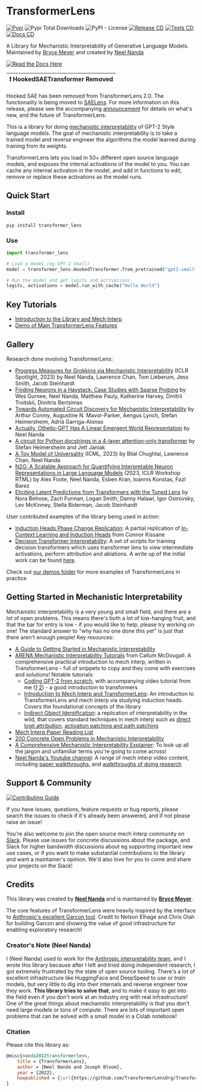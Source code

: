 # TransformerLens

<!-- Status Icons -->
[![Pypi](https://img.shields.io/pypi/v/transformer-lens?color=blue)](https://pypi.org/project/transformer-lens/)
![Pypi Total Downloads](https://img.shields.io/pepy/dt/transformer_lens?color=blue) ![PyPI -
License](https://img.shields.io/pypi/l/transformer_lens?color=blue) [![Release
CD](https://github.com/TransformerLensOrg/TransformerLens/actions/workflows/release.yml/badge.svg)](https://github.com/TransformerLensOrg/TransformerLens/actions/workflows/release.yml)
[![Tests
CD](https://github.com/TransformerLensOrg/TransformerLens/actions/workflows/checks.yml/badge.svg)](https://github.com/TransformerLensOrg/TransformerLens/actions/workflows/checks.yml)
[![Docs
CD](https://github.com/TransformerLensOrg/TransformerLens/actions/workflows/pages/pages-build-deployment/badge.svg)](https://github.com/TransformerLensOrg/TransformerLens/actions/workflows/pages/pages-build-deployment)

A Library for Mechanistic Interpretability of Generative Language Models. Maintained by [Bryce Meyer](https://github.com/bryce13950) and created by [Neel Nanda](https://neelnanda.io/about)

[![Read the Docs
Here](https://img.shields.io/badge/-Read%20the%20Docs%20Here-blue?style=for-the-badge&logo=Read-the-Docs&logoColor=white&link=https://TransformerLensOrg.github.io/TransformerLens/)](https://TransformerLensOrg.github.io/TransformerLens/)

| :exclamation:  HookedSAETransformer Removed   |
|-----------------------------------------------|

Hooked SAE has been removed from TransformerLens 2.0. The functionality is being moved to
[SAELens](http://github.com/jbloomAus/SAELens). For more information on this release, please see the
accompanying
[announcement](https://transformerlensorg.github.io/TransformerLens/content/news/release-2.0.html)
for details on what's new, and the future of TransformerLens.

This is a library for doing [mechanistic
interpretability](https://distill.pub/2020/circuits/zoom-in/) of GPT-2 Style language models. The
goal of mechanistic interpretability is to take a trained model and reverse engineer the algorithms
the model learned during training from its weights.

TransformerLens lets you load in 50+ different open source language models, and exposes the internal
activations of the model to you. You can cache any internal activation in the model, and add in
functions to edit, remove or replace these activations as the model runs.

## Quick Start

### Install

```shell
pip install transformer_lens
```

### Use

```python
import transformer_lens

# Load a model (eg GPT-2 Small)
model = transformer_lens.HookedTransformer.from_pretrained("gpt2-small")

# Run the model and get logits and activations
logits, activations = model.run_with_cache("Hello World")
```

## Key Tutorials

* [Introduction to the Library and Mech
  Interp](https://arena3-chapter1-transformer-interp.streamlit.app/[1.2]_Intro_to_Mech_Interp)
* [Demo of Main TransformerLens Features](https://neelnanda.io/transformer-lens-demo)

## Gallery

Research done involving TransformerLens:

<!-- If you change this also change docs/source/content/gallery.md -->
* [Progress Measures for Grokking via Mechanistic
  Interpretability](https://arxiv.org/abs/2301.05217) (ICLR Spotlight, 2023) by Neel Nanda, Lawrence
  Chan, Tom Lieberum, Jess Smith, Jacob Steinhardt
* [Finding Neurons in a Haystack: Case Studies with Sparse
  Probing](https://arxiv.org/abs/2305.01610) by Wes Gurnee, Neel Nanda, Matthew Pauly, Katherine
  Harvey, Dmitrii Troitskii, Dimitris Bertsimas
* [Towards Automated Circuit Discovery for Mechanistic
  Interpretability](https://arxiv.org/abs/2304.14997) by Arthur Conmy, Augustine N. Mavor-Parker,
  Aengus Lynch, Stefan Heimersheim, Adrià Garriga-Alonso
* [Actually, Othello-GPT Has A Linear Emergent World Representation](https://neelnanda.io/othello)
  by Neel Nanda
* [A circuit for Python docstrings in a 4-layer attention-only
  transformer](https://www.alignmentforum.org/posts/u6KXXmKFbXfWzoAXn/a-circuit-for-python-docstrings-in-a-4-layer-attention-only)
  by Stefan Heimersheim and Jett Janiak
* [A Toy Model of Universality](https://arxiv.org/abs/2302.03025) (ICML, 2023) by Bilal Chughtai,
  Lawrence Chan, Neel Nanda
* [N2G: A Scalable Approach for Quantifying Interpretable Neuron Representations in Large Language
  Models](https://openreview.net/forum?id=ZB6bK6MTYq) (2023, ICLR Workshop RTML) by Alex Foote, Neel
  Nanda, Esben Kran, Ioannis Konstas, Fazl Barez
* [Eliciting Latent Predictions from Transformers with the Tuned
  Lens](https://arxiv.org/abs/2303.08112) by Nora Belrose, Zach Furman, Logan Smith, Danny Halawi,
  Igor Ostrovsky, Lev McKinney, Stella Biderman, Jacob Steinhardt

User contributed examples of the library being used in action:

* [Induction Heads Phase Change
  Replication](https://colab.research.google.com/github/ckkissane/induction-heads-transformer-lens/blob/main/Induction_Heads_Phase_Change.ipynb):
  A partial replication of [In-Context Learning and Induction
  Heads](https://transformer-circuits.pub/2022/in-context-learning-and-induction-heads/index.html)
  from Connor Kissane
* [Decision Transformer
  Interpretability](https://github.com/jbloomAus/DecisionTransformerInterpretability): A set of
  scripts for training decision transformers which uses transformer lens to view intermediate
  activations, perform attribution and ablations. A write up of the initial work can be found
  [here](https://www.lesswrong.com/posts/bBuBDJBYHt39Q5zZy/decision-transformer-interpretability).

Check out [our demos folder](https://github.com/TransformerLensOrg/TransformerLens/tree/main/demos) for
more examples of TransformerLens in practice

## Getting Started in Mechanistic Interpretability

Mechanistic interpretability is a very young and small field, and there are a _lot_ of open
problems. This means there's both a lot of low-hanging fruit, and that the bar for entry is low - if
you would like to help, please try working on one! The standard answer to "why has no one done this
yet" is just that there aren't enough people! Key resources:

* [A Guide to Getting Started in Mechanistic Interpretability](https://neelnanda.io/getting-started)
* [ARENA Mechanistic Interpretability Tutorials](https://arena3-chapter1-transformer-interp.streamlit.app/) from
  Callum McDougall. A comprehensive practical introduction to mech interp, written in
  TransformerLens - full of snippets to copy and they come with exercises and solutions! Notable
  tutorials:
  * [Coding GPT-2 from
    scratch](https://arena3-chapter1-transformer-interp.streamlit.app/[1.1]_Transformer_from_Scratch), with
    accompanying video tutorial from me ([1](https://neelnanda.io/transformer-tutorial)
    [2](https://neelnanda.io/transformer-tutorial-2)) - a good introduction to transformers
  * [Introduction to Mech Interp and
    TransformerLens](https://arena3-chapter1-transformer-interp.streamlit.app/[1.2]_Intro_to_Mech_Interp): An
    introduction to TransformerLens and mech interp via studying induction heads. Covers the
    foundational concepts of the library
  * [Indirect Object
    Identification](https://arena3-chapter1-transformer-interp.streamlit.app/[1.3]_Indirect_Object_Identification):
    a replication of interpretability in the wild, that covers standard techniques in mech interp
    such as [direct logit
    attribution](https://dynalist.io/d/n2ZWtnoYHrU1s4vnFSAQ519J#z=disz2gTx-jooAcR0a5r8e7LZ),
    [activation patching and path
    patching](https://www.lesswrong.com/posts/xh85KbTFhbCz7taD4/how-to-think-about-activation-patching)
* [Mech Interp Paper Reading List](https://neelnanda.io/paper-list)
* [200 Concrete Open Problems in Mechanistic
  Interpretability](https://neelnanda.io/concrete-open-problems)
* [A Comprehensive Mechanistic Interpretability Explainer](https://neelnanda.io/glossary): To look
  up all the jargon and unfamiliar terms you're going to come across!
* [Neel Nanda's Youtube channel](https://www.youtube.com/channel/UCBMJ0D-omcRay8dh4QT0doQ): A range
  of mech interp video content, including [paper
  walkthroughs](https://www.youtube.com/watch?v=KV5gbOmHbjU&list=PL7m7hLIqA0hpsJYYhlt1WbHHgdfRLM2eY&index=1),
  and [walkthroughs of doing
  research](https://www.youtube.com/watch?v=yo4QvDn-vsU&list=PL7m7hLIqA0hr4dVOgjNwP2zjQGVHKeB7T)

## Support & Community

[![Contributing
Guide](https://img.shields.io/badge/-Contributing%20Guide-blue?style=for-the-badge&logo=GitHub&logoColor=white)](https://TransformerLensOrg.github.io/TransformerLens/content/contributing.html)

If you have issues, questions, feature requests or bug reports, please search the issues to check if
it's already been answered, and if not please raise an issue!

You're also welcome to join the open source mech interp community on
[Slack](https://join.slack.com/t/opensourcemechanistic/shared_invite/zt-1qosyh8g3-9bF3gamhLNJiqCL_QqLFrA).
Please use issues for concrete discussions about the package, and Slack for higher bandwidth
discussions about eg supporting important new use cases, or if you want to make substantial
contributions to the library and want a maintainer's opinion. We'd also love for you to come and
share your projects on the Slack!

## Credits

This library was created by **[Neel Nanda](https://neelnanda.io)** and is maintained by **[Bryce Meyer](https://github.com/bryce13950)**.

The core features of TransformerLens were heavily inspired by the interface to [Anthropic's
excellent Garcon tool](https://transformer-circuits.pub/2021/garcon/index.html). Credit to Nelson
Elhage and Chris Olah for building Garcon and showing the value of good infrastructure for enabling
exploratory research!

### Creator's Note (Neel Nanda)

I (Neel Nanda) used to work for the [Anthropic interpretability team](transformer-circuits.pub), and
I wrote this library because after I left and tried doing independent research, I got extremely
frustrated by the state of open source tooling. There's a lot of excellent infrastructure like
HuggingFace and DeepSpeed to _use_ or _train_ models, but very little to dig into their internals
and reverse engineer how they work. **This library tries to solve that**, and to make it easy to get
into the field even if you don't work at an industry org with real infrastructure! One of the great
things about mechanistic interpretability is that you don't need large models or tons of compute.
There are lots of important open problems that can be solved with a small model in a Colab notebook!

### Citation

Please cite this library as:

```BibTeX
@misc{nanda2022transformerlens,
    title = {TransformerLens},
    author = {Neel Nanda and Joseph Bloom},
    year = {2022},
    howpublished = {\url{https://github.com/TransformerLensOrg/TransformerLens}},
}
```
